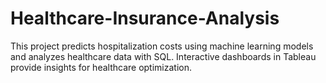 # Healthcare-Insurance-Analysis
This project predicts hospitalization costs using machine learning models and analyzes healthcare data with SQL. Interactive dashboards in Tableau provide insights for healthcare optimization.

